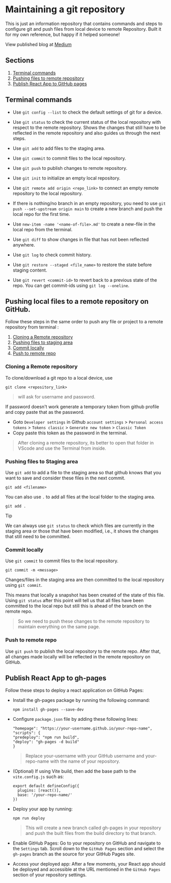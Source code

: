 # Maintaining a git repository

This is just an information repository that contains commands and steps to configure git and push files from local device to remote Repository. Built it for my own reference, but happy if it helped someone!

View published blog at [Medium](https://medium.com/p/29c9b3498809)

## Sections

1. [Terminal commands](#terminal-commands)
2. [Pushing files to remote repository](#pushing-local-files-to-a-remote-repository-on-github)
3. [Publish React App to GitHub pages](#publish-react-app-to-gh-pages)

## Terminal commands

- Use `git config --list` to check the default settings of git for a device.

- Use `git status` to check the current status of the local repository with respect to the remote repository. Shows the changes that still have to be reflected in the remote repository and also guides us through the next steps.

- Use `git add` to add files to the staging area.

- Use `git commit` to commit files to the local repository.

- Use `git push` to publish changes to remote repository.
  
- Use `git init` to initialize an empty local repository.

- Use `git remote add origin <repo_link>` to connect an empty remote repository to the local repository.

- If there is nothing/no branch in an empty repository, you need to use `git push --set-upstream origin main` to create a new branch and push the local repo for the first time.

- Use `new-item -name '<name-of-file>.md'` to create a new-file in the local repo from the terminal.

- Use `git diff` to show changes in file that has not been reflected anywhere.

- Use `git log` to check commit history.

- Use `git restore --staged <file_name>` to restore the state before staging content.

- Use `git revert <commit-id>` to revert back to a previous state of the repo. You can get commit-ids using `git log --oneline`.

## Pushing local files to a remote repository on GitHub.

Follow these steps in the same order to push any file or project to a remote repository from terminal : 

1. [Cloning a Remote repository](#cloning-a-remote-repository)
2. [Pushing files to staging area](#pushing-files-to-staging-area)
3. [Commit locally](#commit-locally)
4. [Push to remote repo](#push-to-remote-repo)

### Cloning a Remote repository

To clone/download a git repo to a local device, use
```
git clone <repository_link>
```
    
> will ask for username and password. 

If password doesn't work generate a temporary token from github profile and copy paste that as the password.
  
  - Goto `Developer settings` in Github `account settings` > `Personal access tokens` > `Tokens classic` > `Generate new token` > `Classic Token`
  - Copy paste this token as the password in the terminal.

> After cloning a remote repository, its better to open that folder in VScode and use the Terminal from inside.

### Pushing files to Staging area
Use `git add` to add a file to the staging area so that github knows that you want to save and consider these files in the next commit.
```
git add <filename>
```

You can also use `.` to add all files at the local folder to the staging area.
```
git add .
```

> [!TIP]
> We can always use `git status` to check which files are currently in the staging area or those that have been modified, i.e., it shows the changes that still need to be committed.

### Commit locally

Use `git commit` to commit files to the local repository.
```
git commit -m <message>
```
Changes/files in the staging area are then committed to the local repository using `git commit`.

This means that locally a snapshot has been created of the state of this file.
Using `git status` after this point will tell us that all files have been committed to the local repo but still this is ahead of the branch on the remote repo.

> So we need to push these changes to the remote repository to maintain everything on the same page.

### Push to remote repo

Use `git push` to publish the local repository to the remote repo. 
After that, all changes made locally will be reflected in the remote repository on GitHub.

## Publish React App to gh-pages

Follow these steps to deploy a react application on GitHub Pages:

  - Install the gh-pages package by running the following command:

        npm install gh-pages --save-dev

  - Configure `package.json` file by adding these following lines:

        "homepage": "https://your-username.github.io/your-repo-name",
        "scripts": {
        "predeploy": "npm run build",
        "deploy": "gh-pages -d build"
        }

    > Replace your-username with your GitHub username and your-repo-name with the name of your repository.

  - (Optional) If using Vite build, then add the base path to the `vite.config.js` such as:

      ```
      export default defineConfig({
        plugins: [react()],
        base: '/your-repo-name/'
      })
      ```

  - Deploy your app by running:

      ```
      npm run deploy
      ```

    > This will create a new branch called gh-pages in your repository and push the built files from the build directory to that branch.

  - Enable GitHub Pages: Go to your repository on GitHub and navigate to the `Settings` tab. Scroll down to the `GitHub Pages` section 
    and select the `gh-pages` branch as the source for your GitHub Pages site.

  - Access your deployed app: After a few moments, your React app should be deployed and accessible at the URL mentioned 
    in the `GitHub Pages` section of your repository settings.
